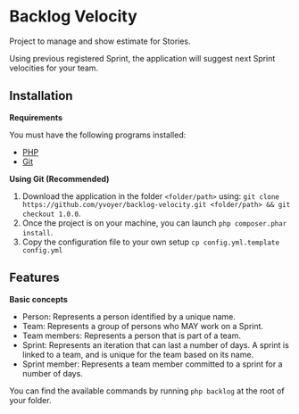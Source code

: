 Backlog Velocity
================

Project to manage and show estimate for Stories.

Using previous registered Sprint, the application will suggest next Sprint velocities for your team.

Installation
------------

**Requirements**

You must have the following programs installed:

 * [PHP](http://www.php.net/)
 * [Git](http://git-scm.com/)

**Using Git (Recommended)**

1. Download the application in the folder `<folder/path>` using: `git clone https://github.com/yvoyer/backlog-velocity.git <folder/path> && git checkout 1.0.0`.
2. Once the project is on your machine, you can launch `php composer.phar install`.
3. Copy the configuration file to your own setup `cp config.yml.template config.yml`

Features
--------

**Basic concepts**

* Person: Represents a person identified by a unique name.
* Team: Represents a group of persons who MAY work on a Sprint.
* Team members: Represents a person that is part of a team.
* Sprint: Represents an iteration that can last a number of days. A sprint is linked to a team, and is unique for the team based on its name.
* Sprint member: Represents a team member committed to a sprint for a number of days.

You can find the available commands by running `php backlog` at the root of your folder.
